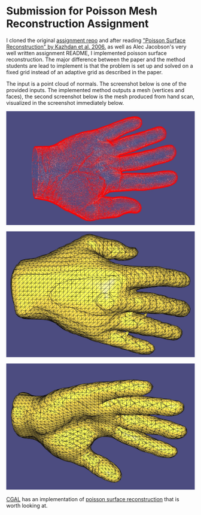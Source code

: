 #  Submission for Poisson Mesh Reconstruction Assignment

I cloned the original [assignment repo](https://github.com/alecjacobson/geometry-processing-mesh-reconstruction) and
after reading ["Poisson Surface Reconstruction" by Kazhdan et al. 2006.](papers/poisson-surface-reconstruction.pdf) as 
well as Alec Jacobson's very well written assignment README, I implemented poisson surface reconstruction. The major 
difference between the paper and the method students are lead to implement is that the problem is set up and solved on 
a fixed grid instead of an adaptive grid as described in the paper.

The input is a point cloud of normals. The screenshot below is one of the provided inputs. The implemented method 
outputs a mesh (vertices and faces), the second screenshot below is the mesh produced from hand scan, visualized in the 
screenshot immediately below.

![](images/input0.jpg)

![](images/output0.jpg)

![](images/output1.jpg)

[CGAL](www.cgal.org) has an implementation of [poisson surface reconstruction](https://doc.cgal.org/latest/Poisson_surface_reconstruction_3/index.html#Chapter_Poisson_Surface_Reconstruction) 
that is worth looking at.
